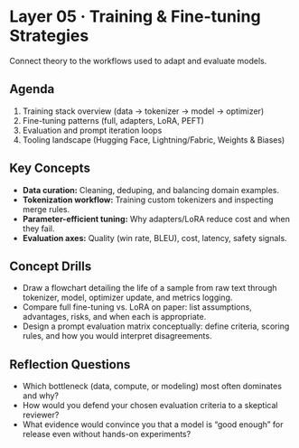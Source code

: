 # Layer 05 · Training & Fine-tuning Strategies

Connect theory to the workflows used to adapt and evaluate models.

## Agenda
1. Training stack overview (data → tokenizer → model → optimizer)
2. Fine-tuning patterns (full, adapters, LoRA, PEFT)
3. Evaluation and prompt iteration loops
4. Tooling landscape (Hugging Face, Lightning/Fabric, Weights & Biases)

## Key Concepts
- **Data curation:** Cleaning, deduping, and balancing domain examples.
- **Tokenization workflow:** Training custom tokenizers and inspecting merge rules.
- **Parameter-efficient tuning:** Why adapters/LoRA reduce cost and when they fail.
- **Evaluation axes:** Quality (win rate, BLEU), cost, latency, safety signals.

## Concept Drills
- Draw a flowchart detailing the life of a sample from raw text through tokenizer, model, optimizer update, and metrics logging.
- Compare full fine-tuning vs. LoRA on paper: list assumptions, advantages, risks, and when each is appropriate.
- Design a prompt evaluation matrix conceptually: define criteria, scoring rules, and how you would interpret disagreements.

## Reflection Questions
- Which bottleneck (data, compute, or modeling) most often dominates and why?
- How would you defend your chosen evaluation criteria to a skeptical reviewer?
- What evidence would convince you that a model is “good enough” for release even without hands-on experiments?
